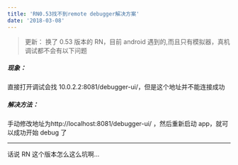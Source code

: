 ```yaml
---
title: 'RN0.53找不到remote debugger解决方案'
date: '2018-03-08'
---
```


> 更新：
> 换了 0.53 版本的 RN，目前 android 遇到的,而且只有模拟器，真机调试都不会有以下问题

##### 现象：

直接打开调试会找 10.0.2.2:8081/debugger-ui/，但是这个地址并不能连接成功

##### 解决方法：

手动修改地址为http://localhost:8081/debugger-ui/ ，然后重新启动 app，就可以成功开始 debug 了

---

话说 RN 这个版本怎么这么坑啊...
